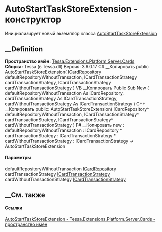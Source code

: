 # AutoStartTaskStoreExtension - конструктор
Инициализирует новый экземпляр класса
[AutoStartTaskStoreExtension](T_Tessa_Extensions_Platform_Server_Cards_AutoStartTaskStoreExtension.htm)
##  __Definition
 **Пространство имён:**
[Tessa.Extensions.Platform.Server.Cards](N_Tessa_Extensions_Platform_Server_Cards.htm)  
 **Сборка:** Tessa (в Tessa.dll) Версия: 3.6.0.17
C# __Копировать
     public AutoStartTaskStoreExtension(
    	ICardRepository defaultRepositoryWithoutTransaction,
    	ICardTransactionStrategy cardTransactionStrategy,
    	ICardTransactionStrategy cardWithoutTransactionStrategy
    )
VB __Копировать
     Public Sub New ( 
    	defaultRepositoryWithoutTransaction As ICardRepository,
    	cardTransactionStrategy As ICardTransactionStrategy,
    	cardWithoutTransactionStrategy As ICardTransactionStrategy
    )
C++ __Копировать
     public:
    AutoStartTaskStoreExtension(
    	ICardRepository^ defaultRepositoryWithoutTransaction, 
    	ICardTransactionStrategy^ cardTransactionStrategy, 
    	ICardTransactionStrategy^ cardWithoutTransactionStrategy
    )
F# __Копировать
     new : 
            defaultRepositoryWithoutTransaction : ICardRepository * 
            cardTransactionStrategy : ICardTransactionStrategy * 
            cardWithoutTransactionStrategy : ICardTransactionStrategy -> AutoStartTaskStoreExtension
#### Параметры
defaultRepositoryWithoutTransaction
[ICardRepository](T_Tessa_Cards_ICardRepository.htm)
cardTransactionStrategy
[ICardTransactionStrategy](T_Tessa_Cards_ComponentModel_ICardTransactionStrategy.htm)
cardWithoutTransactionStrategy
[ICardTransactionStrategy](T_Tessa_Cards_ComponentModel_ICardTransactionStrategy.htm)
## __См. также
#### Ссылки
[AutoStartTaskStoreExtension -
](T_Tessa_Extensions_Platform_Server_Cards_AutoStartTaskStoreExtension.htm)
[Tessa.Extensions.Platform.Server.Cards - пространство
имён](N_Tessa_Extensions_Platform_Server_Cards.htm)
